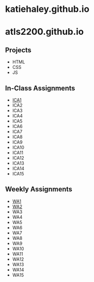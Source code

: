 # katiehaley.github.io

# atls2200.github.io

## Projects 

* HTML
* CSS
* JS

## In-Class Assignments 

* [ICA1](https://docs.google.com/document/d/1_n11byT-a5Z-rF3KMUVMA3t7l_Bc9iX5zeL0oImIR7s/edit?usp=sharing)
* ICA2
* ICA3
* ICA4
* ICA5
* ICA6
* ICA7
* ICA8
* ICA9
* ICA10
* ICA11
* ICA12
* ICA13
* ICA14
* ICA15

## Weekly Assignments 

* [WA1](https://katiehaley.github.io/wa/wa1.html)
* [WA2](https://katiehaley.github.io/wa/wa2.html)
* WA3
* WA4
* WA5
* WA6
* WA7
* WA8
* WA9
* WA10
* WA11
* WA12
* WA13
* WA14
* WA15
